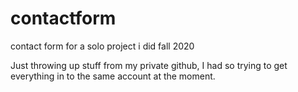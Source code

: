 # contactform
contact form for a solo project i did fall 2020

Just throwing up stuff from my private github, I had so trying to get everything in to the same account at the moment.
